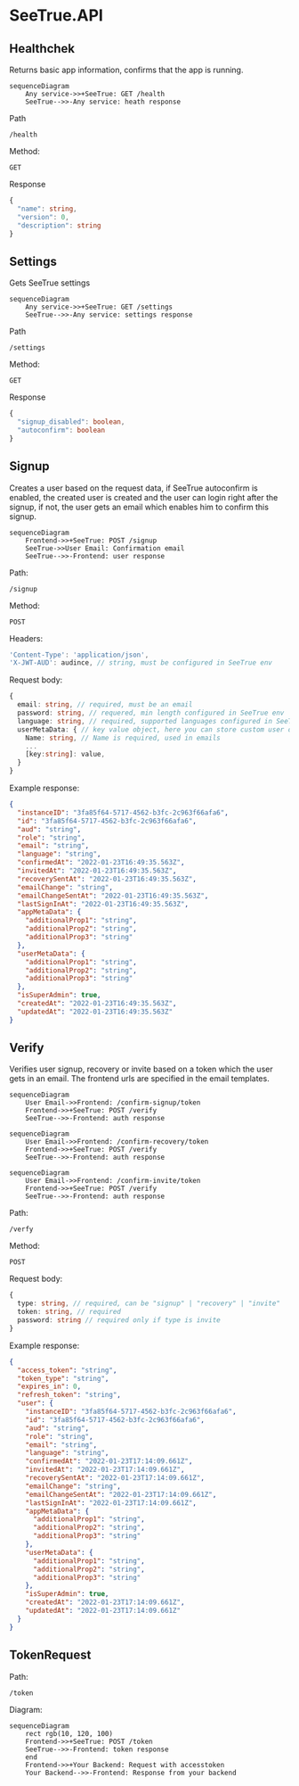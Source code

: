 # SeeTrue.API

## Healthchek
Returns basic app information, confirms that the app is running.

```mermaid
sequenceDiagram
    Any service->>+SeeTrue: GET /health
    SeeTrue-->>-Any service: heath response
```

Path

```
/health
```

Method:
```
GET
```

Response
```typescript
{
  "name": string,
  "version": 0,
  "description": string
}
```

## Settings
Gets SeeTrue settings

```mermaid
sequenceDiagram
    Any service->>+SeeTrue: GET /settings
    SeeTrue-->>-Any service: settings response
```

Path

```
/settings
```

Method:
```
GET
```

Response
```typescript
{
  "signup_disabled": boolean,
  "autoconfirm": boolean
}
```

## Signup

Creates a user based on the request data, if SeeTrue autoconfirm is enabled, the created user is created and the user can login right after the signup, if not, the user gets an email which enables him to confirm this signup.

```mermaid
sequenceDiagram
    Frontend->>+SeeTrue: POST /signup
    SeeTrue->>User Email: Confirmation email
    SeeTrue-->>-Frontend: user response
```

Path:
```
/signup
```
Method:
```
POST
```
Headers:
```typescript
'Content-Type': 'application/json',
'X-JWT-AUD': audince, // string, must be configured in SeeTrue env
```
Request body:
```typescript
{
  email: string, // required, must be an email
  password: string, // requered, min length configured in SeeTrue env
  language: string, // required, supported languages configured in SeeTrue env
  userMetaData: { // key value object, here you can store custom user data
    Name: string, // Name is required, used in emails
    ...
    [key:string]: value,
  }
}
```
Example response:
```json
{
  "instanceID": "3fa85f64-5717-4562-b3fc-2c963f66afa6",
  "id": "3fa85f64-5717-4562-b3fc-2c963f66afa6",
  "aud": "string",
  "role": "string",
  "email": "string",
  "language": "string",
  "confirmedAt": "2022-01-23T16:49:35.563Z",
  "invitedAt": "2022-01-23T16:49:35.563Z",
  "recoverySentAt": "2022-01-23T16:49:35.563Z",
  "emailChange": "string",
  "emailChangeSentAt": "2022-01-23T16:49:35.563Z",
  "lastSignInAt": "2022-01-23T16:49:35.563Z",
  "appMetaData": {
    "additionalProp1": "string",
    "additionalProp2": "string",
    "additionalProp3": "string"
  },
  "userMetaData": {
    "additionalProp1": "string",
    "additionalProp2": "string",
    "additionalProp3": "string"
  },
  "isSuperAdmin": true,
  "createdAt": "2022-01-23T16:49:35.563Z",
  "updatedAt": "2022-01-23T16:49:35.563Z"
}
```

## Verify
Verifies user signup, recovery or invite based on a token which the user gets in an email. The frontend urls are specified in the email templates.

```mermaid
sequenceDiagram
    User Email->>Frontend: /confirm-signup/token
    Frontend->>+SeeTrue: POST /verify
    SeeTrue-->>-Frontend: auth response
```

```mermaid
sequenceDiagram
    User Email->>Frontend: /confirm-recovery/token
    Frontend->>+SeeTrue: POST /verify
    SeeTrue-->>-Frontend: auth response
```

```mermaid
sequenceDiagram
    User Email->>Frontend: /confirm-invite/token
    Frontend->>+SeeTrue: POST /verify
    SeeTrue-->>-Frontend: auth response
```

Path:
```
/verfy
```
Method:
```
POST
```
Request body:
```typescript
{
  type: string, // required, can be "signup" | "recovery" | "invite"
  token: string, // required
  password: string // required only if type is invite
}
```
Example response:
```json
{
  "access_token": "string",
  "token_type": "string",
  "expires_in": 0,
  "refresh_token": "string",
  "user": {
    "instanceID": "3fa85f64-5717-4562-b3fc-2c963f66afa6",
    "id": "3fa85f64-5717-4562-b3fc-2c963f66afa6",
    "aud": "string",
    "role": "string",
    "email": "string",
    "language": "string",
    "confirmedAt": "2022-01-23T17:14:09.661Z",
    "invitedAt": "2022-01-23T17:14:09.661Z",
    "recoverySentAt": "2022-01-23T17:14:09.661Z",
    "emailChange": "string",
    "emailChangeSentAt": "2022-01-23T17:14:09.661Z",
    "lastSignInAt": "2022-01-23T17:14:09.661Z",
    "appMetaData": {
      "additionalProp1": "string",
      "additionalProp2": "string",
      "additionalProp3": "string"
    },
    "userMetaData": {
      "additionalProp1": "string",
      "additionalProp2": "string",
      "additionalProp3": "string"
    },
    "isSuperAdmin": true,
    "createdAt": "2022-01-23T17:14:09.661Z",
    "updatedAt": "2022-01-23T17:14:09.661Z"
  }
}
```

## TokenRequest
Path:

```
/token
```

Diagram:

```mermaid
sequenceDiagram
    rect rgb(10, 120, 100)
    Frontend->>+SeeTrue: POST /token
    SeeTrue-->>-Frontend: token response
    end
    Frontend->>+Your Backend: Request with accesstoken
    Your Backend-->>-Frontend: Response from your backend
```